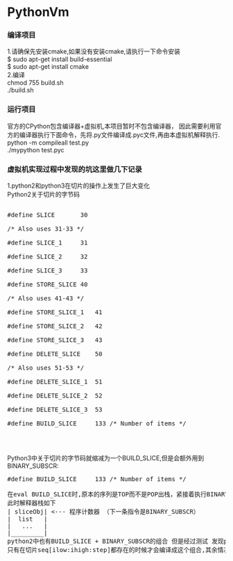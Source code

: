 # PythonVm

### 编译项目
1.请确保先安装cmake,如果没有安装cmake,请执行一下命令安装 <br/>
$ sudo apt-get install build-essential  <br/>
$ sudo apt-get install cmake            <br/>
2.编译 <br/>
chmod 755 build.sh <br/>
./build.sh         <br/>

### 运行项目
官方的CPython包含编译器+虚拟机,本项目暂时不包含编译器，
因此需要利用官方的编译器执行下面命令，先将.py文件编译成.pyc文件,再由本虚拟机解释执行. <br/>
python -m compileall test.py <br/>
./mypython test.pyc

### 虚拟机实现过程中发现的坑这里做几下记录
1.python2和python3在切片的操作上发生了巨大变化    <br/>
Python2关于切片的字节码    <br/>
<pre>    
#define SLICE		30     <br/>
/* Also uses 31-33 */      <br/>
#define SLICE_1		31    <br/>
#define SLICE_2		32    <br/>
#define SLICE_3		33    <br/>
#define STORE_SLICE	40    <br/>
/* Also uses 41-43 */    <br/>
#define STORE_SLICE_1	41    <br/>
#define STORE_SLICE_2	42    <br/>
#define STORE_SLICE_3	43    <br/>
#define DELETE_SLICE	50    <br/>
/* Also uses 51-53 */    <br/>
#define DELETE_SLICE_1	51    <br/>
#define DELETE_SLICE_2	52    <br/>
#define DELETE_SLICE_3	53    <br/>
#define BUILD_SLICE 	133	/* Number of items */    <br/>
</pre>    <br/>
Python3中关于切片的字节码就缩减为一个BUILD_SLICE,但是会额外用到BINARY_SUBSCR:    <br/>
<pre>
#define BUILD_SLICE 	133	/* Number of items */    <br/>
在eval BUILD_SLICE时,原本的序列是TOP而不是POP出栈，紧接着执行BINARY_SUBSCR
此时解释器栈如下
| sliceObj| <--- 程序计数器 （下一条指令是BINARY_SUBSCR）
|  list   |
|   ...   |
|_________|
python2中也有BUILD_SLICE + BINARY_SUBSCR的组合 但是经过测试 发现python2编译器
只有在切片seq[ilow:ihigh:step]都存在的时候才会编译成这个组合,其余情况都会使用上面的字节码
</pre>